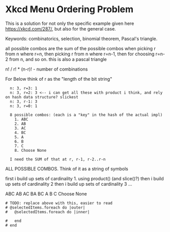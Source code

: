 # Xkcd Menu Ordering Problem
This is a solution for not only the specific example given here https://xkcd.com/287/, but also for the general case.

Keywords: combinatorics, selection, binomial theorem, Pascal's triangle.


 all possible combos are the sum of the possible 
 combos when picking r from n where r=n, then picking r from n 
 where r=n-1, then for choosing r=n-2 from n, and so on.
 this is also a pascal triangle









  
  n! / r! * (n-r)! - number of combinations
  


For Below think of r as the "length 
of the bit string"

```
  n: 3, r=3: 1
  n: 3, r=2: 3 <-- i can get all these with product i think, and rely on hash data structure? slickest
  n: 3, r-1: 3
  n: 3, r=0: 1
  
  8 possible combos: (each is a "key" in the hash of the actual impl)
	1. ABC   
	2. AB
	3. AC
	4. BC
	5. A
	6. B
	7. C
	8. Choose None
  
  I need the SUM of that at r, r-1, r-2..r-n
```



ALL POSSIBLE COMBOS. Think of it as a string of symbols



first i build up sets of cardinality 1. using product() (and slice()?)
then i build up sets of cardinality 2
then i build up sets of cardinality 3
...


ABC
AB
AC
BA
BC
A
B
C
Choose None
































    # TODO: replace above with this, easier to read
    # @selectedItems.foreach do |outer|
    #   @selectedItems.foreach do |inner|

    #   end
    # end